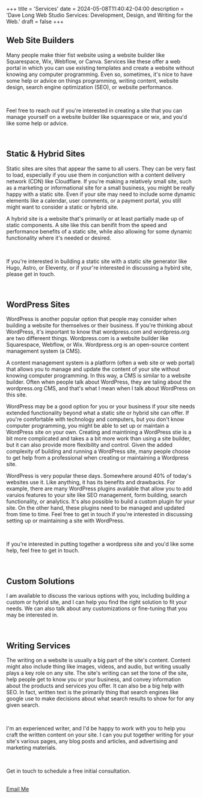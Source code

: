 +++
title = 'Services'
date = 2024-05-08T11:40:42-04:00
description = 'Dave Long Web Studio Services: Development, Design, and Writing for the Web.'
draft = false
+++

## Web Site Builders

Many people make thier fist website using a website builder like Squarespace, Wix, Webflow, or Canva. Services like
these offer a web portal in which you can use existing templates and create a website without knowing any computer
programming. Even so, sometimes, it's nice to have some help or advice on things programming, writing content, website
design, search engine optimization (SEO), or website performance.

<br>

Feel free to reach out if you're interested in creating a site that you can manage yourself on a website builder like
squarespace or wix, and you'd like some help or advice.

<br>

## Static & Hybrid Sites

Static sites are sites that appear the same to all users. They can be very fast to load, especially if you use them
in conjunction with a content delivery network (CDN) like Cloudflare. If you're making a relatively small site, such as a
marketing or informational site for a small business, you might be really happy with a static site. Even if your site
may need to include some dynamic elements like a calendar, user comments, or a payment portal, you still might want to
consider a static or hybrid site.

A hybrid site is a website that's primarily or at least partially made up of static components. A site like this can benifit from
the speed and performance benefits of a static site, while also allowing for some dynamic functionality where it's
needed or desired.

<br>

If you're interested in building a static site with a static site generator like Hugo, Astro, or Eleventy, or if your're
interested in discussing a hybird site, please get in touch.

<br>

## WordPress Sites

WordPress is another popular option that people may consider when building a website for themselves or their business.
If you're thinking about WordPress, it's important to know that wordpress.com and wordpress.org are two
differeent things. Wordpress.com is a website builder like Squarespace, Webflow, or Wix. Wordpress.org is an
open-source content management system (a CMS).

A content management system is a platform (often a web site or web portal) that allows you to manage and update the
content of your site without knowing computer programming. In this way, a CMS is similar to a website builder. Often
when people talk about WordPress, they are taling about the wordpress.org CMS, and that's what I mean when I talk about
WordPress on this site.

WordPress may be a good option for you or your business if your site needs extended functionality beyond what a static
site or hybrid site can offer. If you're comfortable with technology and computers, but you don't know computer
programming, you might be able to set up or maintain a WordPress site on your own. Creating and maintining a WordPress
stie is a bit more complicated and takes a a bit more work than using a site builder, but it can also provide more
flexibility and control. Given the added complexity of building and running a WordPress site, many people choose to get
help from a professional when creating or maintaining a Wordpress site.

WordPress is very popular these days. Somewhere around 40% of today's websites use it. Like anything, it has its
benefits and drawbacks. For example, there are many WordPress plugins available that allow you to add varuios features
to your site like SEO management, form building, search functionality, or analytics. It's also possible to build a
custom plugin for your site. On the other hand, these plugins need to be managed and updated from time to time. Feel
free to get in touch if you're interested in discussing setting up or maintaining a site with WordPress.

<br>

If you're interested in putting together a wordpress site and you'd like some help, feel free to get in touch.

<br>

## Custom Solutions

I am available to discuss the various options with you, including building a custom or hybrid site, and I can help you
find the right solution to fit your needs. We can also talk about any customizations or fine-tuning that you may be
interested in.

<br>

## Writing Services

The writing on a website is usually a big part of the site's content. Content might also include thing like images,
videos, and audio, but writing usually plays a key role on any site. The site's writing can set the tone of the site, help
people get to know you or your business, and convey information about the products and services you offer. It can also
be a big help with SEO. In fact, written text is the primarily thing that search engines like google use to make
decisions about what search results to show for for any given search.

<br>

I'm an experienced writer, and I'd be happy to work with you to help you craft the written content on your site. I
can you put together writing for your site's various pages, any blog posts and articles, and advertising and marketing
materials.

<br>

<p class='txt-center'>Get in touch to schedule a free initial consultation.</p> 

<br>

<div>
    <a 
      href="mailto:davelongdev@gmail.com"
      class="btn btn-center"
    >
      Email Me
    </a>
</div>

<br>
